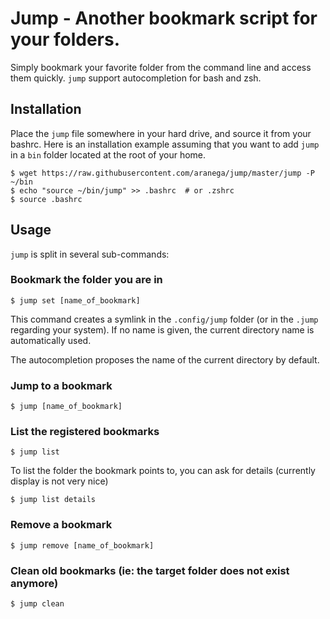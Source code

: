 # Jump - Another bookmark script for your folders.

Simply bookmark your favorite folder from the command line and access them
quickly. `jump` support autocompletion for bash and zsh.

## Installation

Place the `jump` file somewhere in your hard drive, and source it from your
bashrc. Here is an installation example assuming that you want to add `jump`
in a `bin` folder located at the root of your home.

```
$ wget https://raw.githubusercontent.com/aranega/jump/master/jump -P ~/bin
$ echo "source ~/bin/jump" >> .bashrc  # or .zshrc
$ source .bashrc
```

## Usage

`jump` is split in several sub-commands:

### Bookmark the folder you are in

```
$ jump set [name_of_bookmark]
```

This command creates a symlink in the `.config/jump` folder (or in the `.jump`
  regarding your system). If no name is given, the current directory name is
  automatically used.

The autocompletion proposes the name of the current directory by default.


### Jump to a bookmark

```
$ jump [name_of_bookmark]
```

### List the registered bookmarks

```
$ jump list
```

To list the folder the bookmark points to, you can ask for details (currently
  display is not very nice)

```
$ jump list details
```

### Remove a bookmark

```
$ jump remove [name_of_bookmark]
```

### Clean old bookmarks (ie: the target folder does not exist anymore)

```
$ jump clean
```
